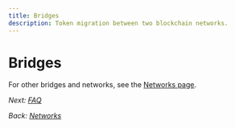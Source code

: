 ```yaml
---
title: Bridges
description: Token migration between two blockchain networks.
---
```


# Bridges


For other bridges and networks, see the [Networks page](README.md).






_Next: [FAQ](../faq.md)_

_Back: [Networks](README.md)_

